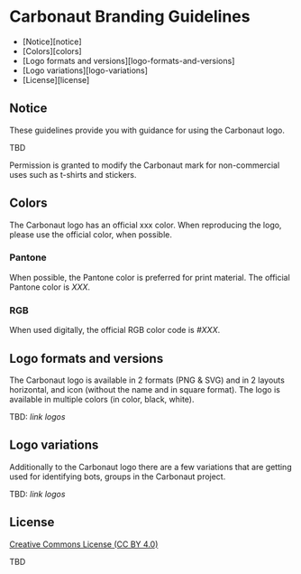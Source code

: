 # Carbonaut Branding Guidelines

- [Notice][notice]
- [Colors][colors]
- [Logo formats and versions][logo-formats-and-versions]
- [Logo variations][logo-variations]
- [License][license]

## Notice

These guidelines provide you with guidance for using the Carbonaut logo.

TBD

Permission is granted to modify the Carbonaut mark for non-commercial uses such as t-shirts and stickers.

## Colors

The Carbonaut logo has an official xxx color.
When reproducing the logo, please use the official color, when possible.

### Pantone

When possible, the Pantone color is preferred for print material.
The official Pantone color is *XXX*.

### RGB

When used digitally, the official RGB color code is *#XXX*.

## Logo formats and versions
The Carbonaut logo is available in 2 formats (PNG & SVG) and in 2 layouts
horizontal, and icon (without the name and in square format).
The logo is available in multiple colors (in color, black, white).

TBD: _link logos_

## Logo variations 

Additionally to the Carbonaut logo there are a few variations that are getting used for identifying bots, groups in the Carbonaut project.

TBD: _link logos_

## License

[Creative Commons License (CC BY 4.0)](https://creativecommons.org/licenses/by/4.0/)

TBD